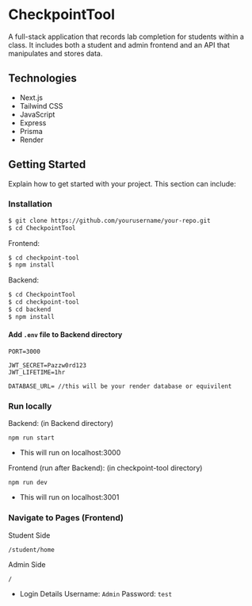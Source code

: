 # CheckpointTool

A full-stack application that records lab completion for students within a class. It includes both a student and admin frontend and an API that manipulates and stores data.

## Technologies

- Next.js
- Tailwind CSS
- JavaScript
- Express
- Prisma
- Render

## Getting Started

Explain how to get started with your project. This section can include:

### Installation

```bash
$ git clone https://github.com/yourusername/your-repo.git
$ cd CheckpointTool
```

Frontend:
```bash
$ cd checkpoint-tool
$ npm install
```

Backend:
```bash
$ cd CheckpointTool
$ cd checkpoint-tool
$ cd backend
$ npm install
```
#### Add `.env` file to Backend directory
```
PORT=3000

JWT_SECRET=Pazzw0rd123
JWT_LIFETIME=1hr

DATABASE_URL= //this will be your render database or equivilent
```

### Run locally
Backend:
(in Backend directory)
```
npm run start
```
- This will run on localhost:3000

Frontend (run after Backend):
(in checkpoint-tool directory)
```
npm run dev
```
- This will run on localhost:3001

### Navigate to Pages (Frontend)

Student Side
```
/student/home
```

Admin Side
```
/
```

- Login Details
  Username: `Admin`
  Password: `test`
